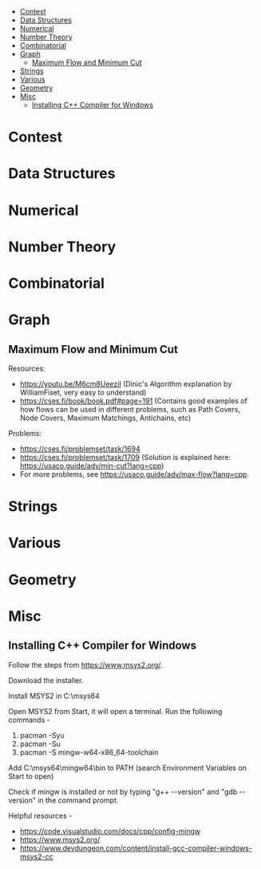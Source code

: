 - [Contest](#contest)
- [Data Structures](#data-structures)
- [Numerical](#numerical)
- [Number Theory](#number-theory)
- [Combinatorial](#combinatorial)
- [Graph](#graph)
  - [Maximum Flow and Minimum Cut](#maximum-flow-and-minimum-cut)
- [Strings](#strings)
- [Various](#various)
- [Geometry](#geometry)
- [Misc](#misc)
  - [Installing C++ Compiler for Windows](#installing-c-compiler-for-windows)

# Contest

# Data Structures

# Numerical

# Number Theory

# Combinatorial

# Graph

## Maximum Flow and Minimum Cut

Resources:

- https://youtu.be/M6cm8UeeziI (Dinic's Algorithm explanation by WilliamFiset, very easy to understand)
- https://cses.fi/book/book.pdf#page=191 (Contains good examples of how flows can be used in different problems, such as Path Covers, Node Covers, Maximum Matchings, Antichains, etc)

Problems:

- https://cses.fi/problemset/task/1694
- https://cses.fi/problemset/task/1709 (Solution is explained here: https://usaco.guide/adv/min-cut?lang=cpp)
- For more problems, see https://usaco.guide/adv/max-flow?lang=cpp.

# Strings

# Various

# Geometry

# Misc

## Installing C++ Compiler for Windows

Follow the steps from https://www.msys2.org/.

Download the installer.

Install MSYS2 in C:\msys64

Open MSYS2 from Start, it will open a terminal. Run the following commands -
1. pacman -Syu
2. pacman -Su
3. pacman -S mingw-w64-x86_64-toolchain

Add C:\msys64\mingw64\bin to PATH (search Environment Variables on Start to open)

Check if mingw is installed or not by typing "g++ --version" and "gdb --version" in the command prompt.

Helpful resources -
- https://code.visualstudio.com/docs/cpp/config-mingw
- https://www.msys2.org/
- https://www.devdungeon.com/content/install-gcc-compiler-windows-msys2-cc